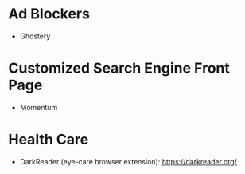 # Ad Blockers
- Ghostery

# Customized Search Engine Front Page
- Momentum

# Health Care
- DarkReader (eye-care browser extension): https://darkreader.org/
